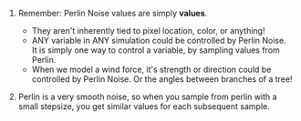1. Remember: Perlin Noise values are simply **values**.
	- They aren't inherently tied to pixel location, color, or anything! 
	- ANY variable in ANY simulation could be controlled by Perlin Noise. It is simply one way to control a variable, by sampling values from Perlin.
	- When we model a wind force, it's strength or direction could be controlled by Perlin Noise. Or the angles between branches of a tree!

2. Perlin is a very smooth noise, so when you sample from perlin with a small stepsize, you get similar values for each subsequent sample.